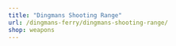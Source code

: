 ```yaml
---
title: "Dingmans Shooting Range"
url: /dingmans-ferry/dingmans-shooting-range/
shop: weapons
---
```

